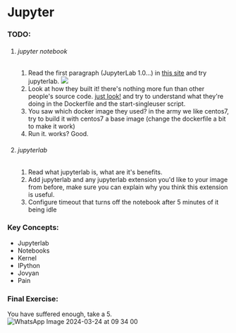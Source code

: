 # Jupyter

### TODO:
1. ###### jupyter notebook
    1. Read the first paragraph (JupyterLab 1.0...) in [this site](https://jupyter.org/index.html) and try jupyterlab. 
    ![](https://i.pinimg.com/originals/cb/c2/4f/cbc24f8a36110d636dbe32a60f6772c1.jpg) 
    2. Look at how they built it! there's nothing more fun than other people's source code. [just look!](https://github.com/jupyter/docker-stacks/tree/main/images/base-notebook) and try to understand what they're doing in the Dockerfile and the start-singleuser script.
    3. You saw which docker image they used? in the army we like centos7, try to build it with centos7 a base image (change the dockerfile a bit to make it work)
    4. Run it. works? Good.


2. ###### jupyterlab  
    1. Read what jupyterlab is, what are it's benefits.
    2. Add jupyterlab and any jupyterlab extension you'd like to your image from before, make sure you can explain why you think this extension is useful.
    3. Configure timeout that turns off the notebook after 5 minutes of it being idle

### Key Concepts:
- Jupyterlab
- Notebooks
- Kernel
- IPython
- Jovyan
- Pain

### Final Exercise:
You have suffered enough, take a 5.
![WhatsApp Image 2024-03-24 at 09 34 00](https://github.com/MLaaS-idfCts/mlops-trainning-for-rookies/assets/48046918/ae475f39-39dc-42bc-91c1-9c2a9c9c65cb)
